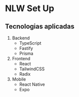 # NLW Set Up

## Tecnologias aplicadas
1. Backend
    - TypeScript
    - Fastify
    - Prisma
2. Frontend
    - React
    - TailwindCSS
    - Radix
3. Mobile
    - React Native
    - Expo